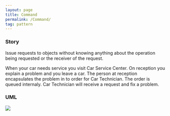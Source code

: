 ```yaml
---
layout: page
title: Command
permalink: /Command/
tag: pattern
---
```




### Story 

Issue requests to objects without knowing anything about the operation being requested or the receiver of the request.

When your car needs service you visit Car Service Center. On reception you explain a problem and you leave a car.
The person at reception encapsulates the problem in to order for Car Technician. The order is queued internaly.
Car Technician will receive a request and fix a problem.




### UML 
![]({{site.baseurl}}/assets/img/state.png)
